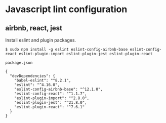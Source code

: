 # Javascript lint configuration
## airbnb, react, jest
Install eslint and plugin packages.
```
$ sudo npm install -g eslint eslint-config-airbnb-base eslint-config-react eslint-plugin-import eslint-plugin-jest eslint-plugin-react
```
`package.json`

```
{
  "devDependencies": {
    "babel-eslint": "^8.2.1",
    "eslint": "^4.16.0",
    "eslint-config-airbnb-base": "^12.1.0",
    "eslint-config-react": "^1.1.7",
    "eslint-plugin-import": "^2.8.0",
    "eslint-plugin-jest": "^21.8.0",
    "eslint-plugin-react": "^7.6.1"
  }
}
```
